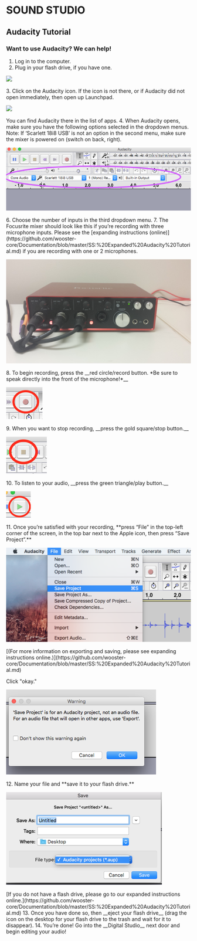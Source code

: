 # SOUND STUDIO
## Audacity Tutorial
### Want to use Audacity? We can help!

1. Log in to the computer.
2. Plug in your flash drive, if you have one.
<p><img src="https://files.fosswire.com/2007/10/audacity.png"></p>
3. Click on the Audacity icon. If the icon is not there, or if Audacity did not open immediately, then open up Launchpad. <p><img src="http://www.technikblog.ch/wp-content/uploads/2012/08/Launchpad-Icon.png" width = 100></p> You can find Audacity there in the list of apps.
4. When Audacity opens, make sure you have the following options selected in the dropdown menus. Note: If ‘Scarlett 18i8 USB’ is not an option in the second menu, make sure the mixer is powered on (switch on back, right).
<p><img src="https://github.com/wooster-core/Documentation/blob/master/images/image.audacity_mic.output.png"></p>
6. Choose the number of inputs in the third dropdown menu.
7. The Focusrite mixer should look like this if you’re recording with three microphone inputs. Please see the [expanding instructions (online)](https://github.com/wooster-core/Documentation/blob/master/SS:%20Expanded%20Audacity%20Tutorial.md) if you are recording with one or 2 microphones.
<p><img src="https://github.com/wooster-core/Documentation/blob/master/images/image.audacity_mixer.jpg"></p>
8. To begin recording, press the __red circle/record button. *Be sure to speak directly into the front of the microphone!*__ <p><img src="https://github.com/wooster-core/Documentation/blob/master/images/image.audacity_button.record.png"></p>
9.  When you want to stop recording, __press the gold square/stop button.__ <p><img src="https://github.com/wooster-core/Documentation/blob/master/images/image.audacity_button.stop.png?raw=true"></p>
10.  To listen to your audio, __press the green triangle/play button.__ <p><img src="https://github.com/wooster-core/Documentation/blob/master/images/image.audacity_button.play.png?raw=true"></p>
11.  Once you’re satisfied with your recording, **press “File” in the top-left corner of the screen, in the top bar next to the Apple icon, then press “Save Project”.** <p><img src="https://github.com/wooster-core/Documentation/blob/master/images/image.audacity_saveaup.png?raw=true"></p> [(For more information on exporting and saving, please see expanding instructions online.)](https://github.com/wooster-core/Documentation/blob/master/SS:%20Expanded%20Audacity%20Tutorial.md)
<p>Click "okay."</p>
<p><img src="https://github.com/wooster-core/Documentation/blob/master/images/image.audacity_saveaup2.png"></p>
12.  Name your file and **save it to your flash drive.** <p><img src="https://github.com/wooster-core/Documentation/blob/master/images/image.audacity_saveaup3.png?raw=true"></p> [If you do not have a flash drive, please go to our expanded instructions online.](https://github.com/wooster-core/Documentation/blob/master/SS:%20Expanded%20Audacity%20Tutorial.md)
13.  Once you have done so, then __eject your flash drive__ (drag the icon on the desktop for your flash drive to the trash and wait for it to disappear).
14.  You’re done! Go into the __Digital Studio__ next door and begin editing your audio!
